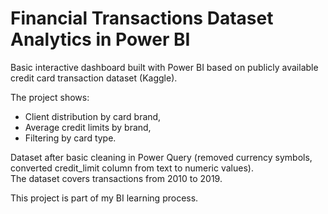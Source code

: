 # Financial Transactions Dataset Analytics in Power BI

Basic interactive dashboard built with Power BI based on publicly available credit card transaction dataset (Kaggle).

The project shows:
- Client distribution by card brand,
- Average credit limits by brand,
- Filtering by card type.

Dataset after basic cleaning in Power Query (removed currency symbols, converted credit_limit column from text to numeric values).  
The dataset covers transactions from 2010 to 2019.

This project is part of my BI learning process.
